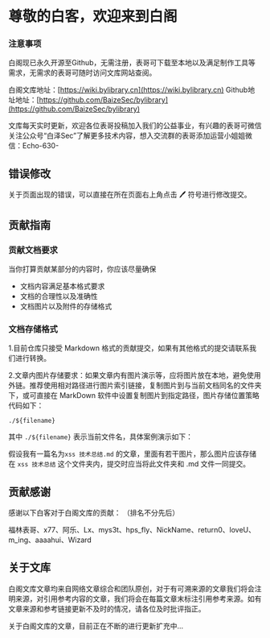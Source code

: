 # 尊敬的白客，欢迎来到白阁


### 注意事项
白阁现已永久开源至Github，无需注册，表哥可下载至本地以及满足制作工具等需求，无需求的表哥可随时访问文库网站查阅。


白阁文库地址：[https://wiki.bylibrary.cn](https://wiki.bylibrary.cn)
Github地址地址：[https://github.com/BaizeSec/bylibrary](https://github.com/BaizeSec/bylibrary)

文库每天实时更新，欢迎各位表哥投稿加入我们的公益事业，有兴趣的表哥可微信关注公众号“白泽Sec”了解更多技术内容，想入交流群的表哥添加运营小姐姐微信：Echo-630-

## 错误修改

关于页面出现的错误，可以直接在所在页面右上角点击 🖊 符号进行修改提交。

## 贡献指南

### 贡献文档要求

当你打算贡献某部分的内容时，你应该尽量确保

- 文档内容满足基本格式要求
- 文档的合理性以及准确性
- 文档图片以及附件的存储格式

### 文档存储格式

1.目前仓库只接受 Markdown 格式的贡献提交，如果有其他格式的提交请联系我们进行转换。

2.文章内图片存储要求：如果文章内有图片演示等，应将图片放在本地，避免使用外链。推荐使用相对路径进行图片索引链接，复制图片到与当前文档同名的文件夹下，或可直接在 MarkDown 软件中设置复制图片到指定路径，图片存储位置策略代码如下：

```
./${filename}
```

其中 `./${filename}` 表示当前文件名，具体案例演示如下：

假设我有一篇名为`xss 技术总结.md` 的文章，里面有若干图片，那么图片应该存储在 `xss 技术总结` 这个文件夹内，提交时应当将此文件夹和 .md 文件一同提交。

## 贡献感谢

感谢以下白客对于白阁文库的贡献：
（排名不分先后）


福林表哥、x77、阿乐、Lx、mys3t、hps_fly、NickName、return0、loveU、m_ing、aaaahui、Wizard

## 关于文库

白阁文库文章均来自网络文章综合和团队原创，对于有可溯来源的文章我们将会注明来源，对引用参考内容的文章，我们将会在每篇文章末标注引用参考来源。如有文章来源和参考链接更新不及时的情况，请各位及时批评指正。

关于白阁文库的文章，目前正在不断的进行更新扩充中...